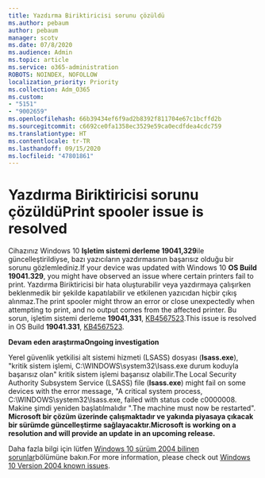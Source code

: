 ```yaml
---
title: Yazdırma Biriktiricisi sorunu çözüldü
ms.author: pebaum
author: pebaum
manager: scotv
ms.date: 07/8/2020
ms.audience: Admin
ms.topic: article
ms.service: o365-administration
ROBOTS: NOINDEX, NOFOLLOW
localization_priority: Priority
ms.collection: Adm_O365
ms.custom:
- "5151"
- "9002659"
ms.openlocfilehash: 66b39434ef6f9ad2b8392f811704e67c1bcffd2b
ms.sourcegitcommit: c6692ce0fa1358ec3529e59ca0ecdfdea4cdc759
ms.translationtype: HT
ms.contentlocale: tr-TR
ms.lasthandoff: 09/15/2020
ms.locfileid: "47801861"
---
```

# <a name="print-spooler-issue-is-resolved"></a><span data-ttu-id="bf597-102">Yazdırma Biriktiricisi sorunu çözüldü</span><span class="sxs-lookup"><span data-stu-id="bf597-102">Print spooler issue is resolved</span></span>

<span data-ttu-id="bf597-103">Cihazınız Windows 10  **Işletim sistemi derleme 19041,329**ile güncelleştirildiyse, bazı yazıcıların yazdırmasının başarısız olduğu bir sorunu gözlemlediniz.</span><span class="sxs-lookup"><span data-stu-id="bf597-103">If your device was updated with Windows 10  **OS Build 19041.329**, you might have observed an issue where certain printers fail to print.</span></span> <span data-ttu-id="bf597-104">Yazdırma Biriktiricisi bir hata oluşturabilir veya yazdırmaya çalışırken beklenmedik bir şekilde kapatılabilir ve etkilenen yazıcıdan hiçbir çıkış alınmaz.</span><span class="sxs-lookup"><span data-stu-id="bf597-104">The print spooler might throw an error or close unexpectedly when attempting to print, and no output comes from the affected printer.</span></span> <span data-ttu-id="bf597-105">Bu sorun, işletim sistemi derleme  **19041,331**, [KB4567523](https://support.microsoft.com/help/4567523/windows-10-update-kb4567523).</span><span class="sxs-lookup"><span data-stu-id="bf597-105">This issue is resolved in OS Build  **19041.331**, [KB4567523](https://support.microsoft.com/help/4567523/windows-10-update-kb4567523).</span></span>  

<span data-ttu-id="bf597-106">**Devam eden araştırma**</span><span class="sxs-lookup"><span data-stu-id="bf597-106">**Ongoing investigation**</span></span>

<span data-ttu-id="bf597-107">Yerel güvenlik yetkilisi alt sistemi hizmeti (LSASS) dosyası (**Isass.exe**), "kritik sistem işlemi, C:\WINDOWS\system32\Isass.exe durum koduyla başarısız olan" kritik sistem işlemi başarısız olabilir.</span><span class="sxs-lookup"><span data-stu-id="bf597-107">The Local Security Authority Subsystem Service (LSASS) file (**Isass.exe**) might fail on some devices with the error message, "A critical system process, C:\WINDOWS\system32\Isass.exe, failed with status code c0000008.</span></span> <span data-ttu-id="bf597-108">Makine şimdi yeniden başlatılmalıdır ".</span><span class="sxs-lookup"><span data-stu-id="bf597-108">The machine must now be restarted".</span></span>  <span data-ttu-id="bf597-109">**Microsoft bir çözüm üzerinde çalışmaktadır ve yakında piyasaya çıkacak bir sürümde güncelleştirme sağlayacaktır.**</span><span class="sxs-lookup"><span data-stu-id="bf597-109">**Microsoft is working on a resolution and will provide an update in an upcoming release.**</span></span>

<span data-ttu-id="bf597-110">Daha fazla bilgi için lütfen  [Windows 10 sürüm 2004 bilinen sorunlar](https://docs.microsoft.com/windows/release-information/status-windows-10-2004#442msgdesc)bölümüne bakın.</span><span class="sxs-lookup"><span data-stu-id="bf597-110">For more information, please check out  [Windows 10 Version 2004 known issues](https://docs.microsoft.com/windows/release-information/status-windows-10-2004#442msgdesc).</span></span>